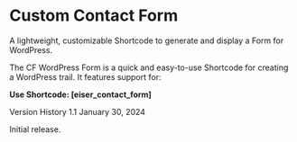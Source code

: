 <h1>Custom Contact Form </h1>
A lightweight, customizable Shortcode to generate and display a Form for WordPress.

The CF WordPress Form is a quick and easy-to-use Shortcode for creating a WordPress trail. It features support for:

<strong>Use Shortcode: [eiser_contact_form]</strong>

Version History
1.1
January 30, 2024


Initial release.
